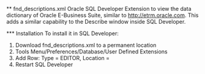 ** fnd_descriptions.xml
Oracle SQL Developer Extension to view the data dictionary of Oracle E-Business Suite, similar to http://etrm.oracle.com. 
This adds a similar capability to the Describe window inside SQL Developer. 


*** Installation
To install it in SQL Developer:
1. Download fnd_descriptions.xml to a permanent location
2. Tools Menu/Preferences/Database/User Defined Extensions
3. Add Row: Type = EDITOR, Location = <where you put fnd_descriptions.xml>
4. Restart SQL Developer

